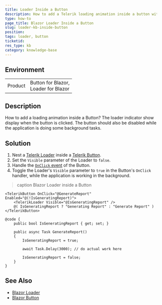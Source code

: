 ```yaml
---
title: Loader Inside a Button
description: How to add a Telerik loading animation inside a button with the Loader component.
type: how-to
page_title: Blazor Loader Inside a Button
slug: loader-kb-inside-button
position: 
tags: loader, button
ticketid: 
res_type: kb
category: knowledge-base
---
```


## Environment

<table>
    <tbody>
        <tr>
            <td>Product</td>
            <td>
                Button for Blazor, <br />
                Loader for Blazor
            </td>
        </tr>
    </tbody>
</table>


## Description

How to add a loading animation inside a Button? The loader indicator show display when the button is clicked. The button should also be disabled while the application is doing some background tasks.

## Solution

1. Nest a [Telerik Loader](slug:loader-overview) inside a [Telerik Button](slug:components/button/overview).
1. Set the `Visible` parameter of the Loader to `false`.
1. Handle the [`OnClick` event](slug:button-events#onclick) of the Button.
1. Toggle the Loader's `Visible` parameter to `true` in the Button's `OnClick` handler, while the application is working in the background.

>caption Blazor Loader inside a Button

````RAZOR
<TelerikButton OnClick="@GenerateReport" Enabled="@(!IsGeneratingReport)">
    <TelerikLoader Visible="@IsGeneratingReport" />
    @( IsGeneratingReport ? "Generating Report" : "Generate Report" )
</TelerikButton>

@code {
    public bool IsGeneratingReport { get; set; }

    public async Task GenerateReport()
    {
        IsGeneratingReport = true;

        await Task.Delay(3000); // do actual work here

        IsGeneratingReport = false;
    }
}
````

## See Also

* [Blazor Loader](slug:loader-overview)
* [Blazor Button](slug:components/button/overview)
